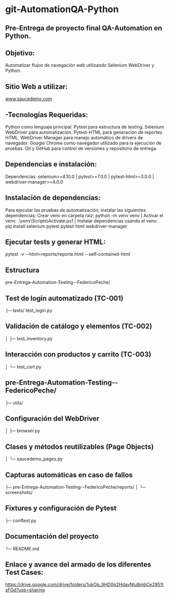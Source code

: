 # git-AutomationQA-Python

## Pre-Entrega de proyecto final QA-Automation en Python.

## Objetivo: 
Automatizar flujos de navegación web utilizando Selenium WebDriver y Python.

## Sitio Web a utilizar:
www.saucedemo.com

## -Tecnologías Requeridas:
Python como lenguaje principal.
Pytest para estructura de testing.
Selenium WebDriver para automatización.
Pytest-HTML para generación de reportes HTML.
WebDriver Manager para manejo automático de drivers de navegador.
Google Chrome como navegador utilizado para la ejecución de pruebas.
Git y GitHub para control de versiones y repositorio de entrega.

## Dependencias e instalación:
Dependencias: selenium>=4.10.0 | pytest>=7.0.0 | pytest-html>=3.0.0 | webdriver-manager>=4.0.0

## Instalación de dependencias: 
Para ejecutar las pruebas de automatización, instalar las siguientes dependencias:
Crear venv en carpeta raiz: python -m venv venv | Activar el venv: .\venv\Scripts\Activate.ps1 | Instalar dependencias usando el venv: pip install selenium pytest pytest-html webdriver-manager

## Ejecutar tests y generar HTML:
pytest -v --html=reports/reporte.html --self-contained-html

## Estructura
pre-Entrega-Automation-Testing--FedericoPeche/
## Test de login automatizado (TC-001)
├─ tests/ test_login.py
## Validación de catálogo y elementos (TC-002)
│  ├─ test_inventory.py
## Interacción con productos y carrito (TC-003)
│  └─ test_cart.py
## pre-Entrega-Automation-Testing--FedericoPeche/
├─ utils/
## Configuración del WebDriver
│  ├─ browser.py
## Clases y métodos reutilizables (Page Objects)
│  └─ saucedemo_pages.py
## Capturas automáticas en caso de fallos
├─ pre-Entrega-Automation-Testing--FedericoPeche/reports/
│  └─ screenshots/
## Fixtures y configuración de Pytest
├─ conftest.py
## Documentación del proyecto
└─ README.md                

## Enlace y avance del armado de los diferentes Test Cases:
https://drive.google.com/drive/folders/1ukOp_9HD0p2HdavNIu8mbCe2951tsFGd?usp=sharing


